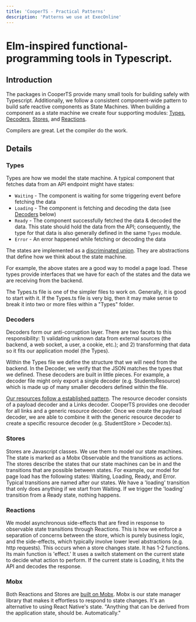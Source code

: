```yaml
---
title: 'CooperTS - Practical Patterns'
description: 'Patterns we use at ExecOnline'
---
```


# Elm-inspired functional-programming tools in Typescript.

## Introduction
The packages in CooperTS provide many small tools for building safely with Typescript. Additionally,
we follow a consistent component-wide pattern to build safe reactive components as State Machines.
When building a component as a state machine we create four supporting modules: [Types](#types), [Decoders](#decoders), [Stores](#stores), and [Reactions](#reactions).

Compilers are great. Let the compiler do the work.

## Details

### Types
Types are how we model the state machine. A typical component that fetches data from an
API endpoint might have states:

- `Waiting` - The component is waiting for some triggering event before fetching the data
- `Loading` - The component is fetching and decoding the data (see [Decoders](#decoders) below)
- `Ready` - The component successfully fetched the data & decoded the data. This state should
  hold the data from the API; consequently, the type for that data is also generally defined in the
  same `Types` module.
- `Error` - An error happened while fetching or decoding the data

The states are implemented as a [discriminated union]. They are abstractions that define how we
think about the state machine.

[discriminated union]: https://www.typescriptlang.org/docs/handbook/typescript-in-5-minutes-func.html#discriminated-unions

 For example, the above states are a good way to model a page load. These types provide interfaces that we have for each of the states and the data we are receiving from the backend.

The Types.ts file is one of the simpler files to work on. Generally, it is good to start with it.  If the Types.ts file is very big, then it may make sense to break it into two or more files within a "Types" folder.

### Decoders

Decoders form our anti-corruption layer. There are two facets to this responsibility: 1) validating unknown data from external sources (the backend, a web socket, a user, a cookie, etc.); and 2) transforming that data so it fits our application model (the Types).

Within the Types file we define the structure that we will need from the backend. In the Decoder, we verify that the JSON matches the types that we defined. These decoders are built in little pieces. For example, a decoder file might only export a single decoder (e.g. StudentsResource) which is made up of many smaller decoders defined within the file.

[Our resources follow a established pattern]. The resource decoder consists of a payload decoder and a Links decoder. CooperTS provides one decoder for all links and a generic resource decoder. Once we create the payload decoder, we are able to combine it with the generic resource decoder to create a specific resource decoder (e.g. StudentStore > Decoder.ts).

[Our resources follow a established pattern]: https://cooperts.io/packages/resource

### Stores

Stores are Javascript classes. We use them to model our state machines. The state is marked as a Mobx Observable and the transitions as actions. The stores describe the states that our state machines can be in and the transitions that are possible between states. For example, our model for page load has the following states: Waiting, Loading, Ready, and Error. Typical transitions are named after our states. We have a 'loading' transition that only does anything if we start from Waiting. If we trigger the  'loading' transition from a Ready state, nothing happens.

### Reactions

We model asynchronous side-effects that are fired in response to observable state transitions through Reactions. This is how we enforce a separation of concerns between the store, which is purely business logic, and the side-effects, which typically involve lower level abstractions (e.g. http requests). This occurs when a store changes state. It has 1-2 functions. Its main function is 'effect.' It uses a switch statement on the current state to decide what action to perform. If the current state is Loading, it hits the API and decodes the response.

### Mobx

Both Reactions and Stores are [built on Mobx]. Mobx is our state manager library that makes it effortless to respond to state changes. It's an alternative to using React Native's state. "Anything that can be derived from the application state, should be. Automatically."

[built on Mobx]: https://mobx.js.org/README.html
